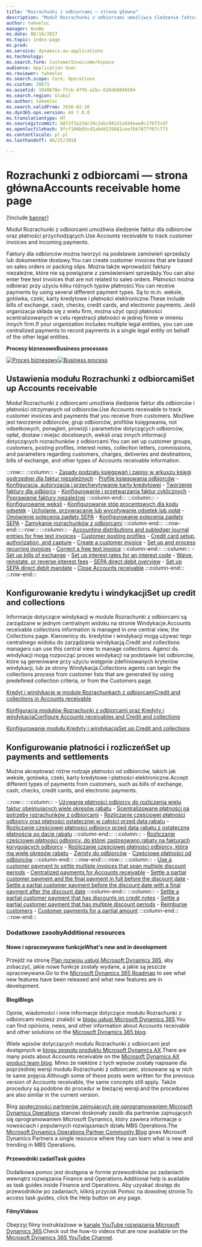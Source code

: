 ```yaml
---
title: "Rozrachunki z odbiorcami — strona główna"
description: "Moduł Rozrachunki z odbiorcami umożliwia śledzenie faktur dla odbiorców oraz płatności przychodzących."
author: twheeloc
manager: AnnBe
ms.date: 08/18/2017
ms.topic: index-page
ms.prod: 
ms.service: dynamics-ax-applications
ms.technology: 
ms.search.form: CustomerInvoiceWorkspace
audience: Application User
ms.reviewer: twheeloc
ms.search.scope: Core, Operations
ms.custom: 20671
ms.assetid: 1040678e-ffcb-47fb-a1bc-626db8046504
ms.search.region: Global
ms.author: twheeloc
ms.search.validFrom: 2016-02-28
ms.dyn365.ops.version: AX 7.0.0
ms.translationtype: HT
ms.sourcegitcommit: b8f2f3a33dc19c2ebc941d1a504eae0c276f3cdf
ms.openlocfilehash: 9fcf106b03cd1abdd135681ceefbb7877f07c773
ms.contentlocale: pl-pl
ms.lasthandoff: 06/25/2018

---
```


# <a name="accounts-receivable-home-page"></a><span data-ttu-id="946ca-103">Rozrachunki z odbiorcami — strona główna</span><span class="sxs-lookup"><span data-stu-id="946ca-103">Accounts receivable home page</span></span>

[!include [banner](../includes/banner.md)]

<span data-ttu-id="946ca-104">Moduł Rozrachunki z odbiorcami umożliwia śledzenie faktur dla odbiorców oraz płatności przychodzących.</span><span class="sxs-lookup"><span data-stu-id="946ca-104">Use Accounts receivable to track customer invoices and incoming payments.</span></span> 

<span data-ttu-id="946ca-105">Faktury dla odbiorców można tworzyć na podstawie zamówień sprzedaży lub dokumentów dostawy.</span><span class="sxs-lookup"><span data-stu-id="946ca-105">You can create customer invoices that are based on sales orders or packing slips.</span></span> <span data-ttu-id="946ca-106">Można także wprowadzić faktury niezależne, które nie są powiązane z zamówieniami sprzedaży.</span><span class="sxs-lookup"><span data-stu-id="946ca-106">You can also enter free text invoices that are not related to sales orders.</span></span> <span data-ttu-id="946ca-107">Płatności można odbierać przy użyciu kilku różnych typów płatności.</span><span class="sxs-lookup"><span data-stu-id="946ca-107">You can receive payments by using several different payment types.</span></span> <span data-ttu-id="946ca-108">Są to m.in. weksle, gotówka, czeki, karty kredytowe i płatności elektroniczne.</span><span class="sxs-lookup"><span data-stu-id="946ca-108">These include bills of exchange, cash, checks, credit cards, and electronic payments.</span></span> <span data-ttu-id="946ca-109">Jeśli organizacja składa się z wielu firm, można użyć opcji płatności scentralizowanych w celu rejestracji płatności w jednej firmie w imieniu innych firm.</span><span class="sxs-lookup"><span data-stu-id="946ca-109">If your organization includes multiple legal entities, you can use centralized payments to record payments in a single legal entity on behalf of the other legal entities.</span></span>


<span data-ttu-id="946ca-110">**Procesy biznesowe**</span><span class="sxs-lookup"><span data-stu-id="946ca-110">**Business processes**</span></span>

<span data-ttu-id="946ca-111">[![Proces biznesowy](./media/AR-process.PNG)](./media/AR-process.PNG)</span><span class="sxs-lookup"><span data-stu-id="946ca-111">[![Business process](./media/AR-process.PNG)](./media/AR-process.PNG)</span></span>

## <a name="set-up-accounts-receivable"></a><span data-ttu-id="946ca-112">Ustawienia modułu Rozrachunki z odbiorcami</span><span class="sxs-lookup"><span data-stu-id="946ca-112">Set up Accounts receivable</span></span>

<span data-ttu-id="946ca-113">Moduł Rozrachunki z odbiorcami umożliwia śledzenie faktur dla odbiorców i płatności otrzymanych od odbiorców.</span><span class="sxs-lookup"><span data-stu-id="946ca-113">Use Accounts receivable to track customer invoices and payments that you receive from customers.</span></span> <span data-ttu-id="946ca-114">Możliwe jest tworzenie odbiorców, grup odbiorców, profilów księgowania, not odsetkowych, ponagleń, prowizji i parametrów dotyczących odbiorców, opłat, dostaw i miejsc docelowych, weksli oraz innych informacji dotyczących rozrachunków z odbiorcami.</span><span class="sxs-lookup"><span data-stu-id="946ca-114">You can set up customer groups, customers, posting profiles, interest notes, collection letters, commissions, and parameters regarding customers, charges, deliveries and destinations, bills of exchange, and other types of Accounts receivable information.</span></span> 

<span data-ttu-id="946ca-115">:::row::: :::column::: - [Zasady podziału księgowań i zapisy w arkuszu księgi podrzędnej dla faktur niezależnych](accounting-distributions-subledger-journal-entries-free-text-invoices.md)
        - [Profile księgowania odbiorców](customer-posting-profiles.md)
        - [Konfiguracja, autoryzacja i przechwytywanie karty kredytowej](credit-card-authorizations.md)
        - [Tworzenie faktury dla odbiorcy](configure-customer-invoices.md)
        - [Konfigurowanie i przetwarzania faktur cyklicznych](set-up-process-recurring-invoices.md)
        - [Poprawianie faktury niezależnej](correct-free-text-invoice.md) :::column-end::: :::column::: - [Konfigurowanie weksli](set-up-bills-exchange.md)
        - [Konfigurowanie stóp procentowych dla kodu odsetek](set-up-interest-rates-interest-code.md)
        - [Uchylanie, przywracanie lub wycofywanie odsetek lub opłat](waive-reinstate-reverse-interest-fees.md)
        - [Omówienie polecenia zapłaty SEPA](sepa-direct-debit-overview.md)
        - [Konfigurowanie polecenia zapłaty SEPA](sepa-direct-debit-mandate.md)
        - [Zamykanie rozrachunków z odbiorcami](close-accounts-receivable.md) :::column-end::: :::row-end:::</span><span class="sxs-lookup"><span data-stu-id="946ca-115">:::row::: :::column::: - [Accounting distributions and subledger journal entries for free text invoices](accounting-distributions-subledger-journal-entries-free-text-invoices.md)
        - [Customer posting profiles](customer-posting-profiles.md)
        - [Credit card setup, authorization, and capture](credit-card-authorizations.md)
        - [Create a customer invoice](configure-customer-invoices.md)
        - [Set up and process recurring invoices](set-up-process-recurring-invoices.md)
        - [Correct a free text invoice](correct-free-text-invoice.md) :::column-end::: :::column::: - [Set up bills of exchange](set-up-bills-exchange.md)
        - [Set up interest rates for an interest code](set-up-interest-rates-interest-code.md)
        - [Waive, reinstate, or reverse interest fees](waive-reinstate-reverse-interest-fees.md)
        - [SEPA direct debit overview](sepa-direct-debit-overview.md)
        - [Set up SEPA direct debit mandate](sepa-direct-debit-mandate.md)
        - [Close Accounts receivable](close-accounts-receivable.md) :::column-end::: :::row-end:::</span></span>


## <a name="set-up-credit-and-collections"></a><span data-ttu-id="946ca-116">Konfigurowanie kredytu i windykacji</span><span class="sxs-lookup"><span data-stu-id="946ca-116">Set up credit and collections</span></span>

<span data-ttu-id="946ca-117">Informacje dotyczące windykacji w module Rozrachunki z odbiorcami są zarządzane w jednym centralnym widoku na stronie Windykacje.</span><span class="sxs-lookup"><span data-stu-id="946ca-117">Accounts receivable collections information is managed in one central view, the Collections page.</span></span> <span data-ttu-id="946ca-118">Kierownicy ds. kredytów i windykacji mogą używać tego centralnego widoku do zarządzania windykacją.</span><span class="sxs-lookup"><span data-stu-id="946ca-118">Credit and collections managers can use this central view to manage collections.</span></span> <span data-ttu-id="946ca-119">Agenci ds. windykacji mogą rozpocząć proces windykacji na podstawie list odbiorców, które są generowane przy użyciu wstępnie zdefiniowanych kryteriów windykacji, lub ze strony Windykacja.</span><span class="sxs-lookup"><span data-stu-id="946ca-119">Collections agents can begin the collections process from customer lists that are generated by using predefined collection criteria, or from the Customers page.</span></span>

[<span data-ttu-id="946ca-120">Kredyt i windykacje w module Rozrachunkach z odbiorcami</span><span class="sxs-lookup"><span data-stu-id="946ca-120">Credit and collections in Accounts receivable</span></span>](collections-credit-accounts-receivable.md)

[<span data-ttu-id="946ca-121">Konfiguracja modułów Rozrachunki z odbiorcami oraz Kredyty i windykacja</span><span class="sxs-lookup"><span data-stu-id="946ca-121">Configure Accounts receivables and Credit and collections</span></span>](accounts-receivables-set-up-overview.md)

[<span data-ttu-id="946ca-122">Konfigurowanie modułu Kredyty i windykacja</span><span class="sxs-lookup"><span data-stu-id="946ca-122">Set up Credit and collections</span></span>](set-up-collections.md)

## <a name="set-up-payments-and-settlements"></a><span data-ttu-id="946ca-123">Konfigurowanie płatności i rozliczeń</span><span class="sxs-lookup"><span data-stu-id="946ca-123">Set up payments and settlements</span></span>

<span data-ttu-id="946ca-124">Można akceptować różne rodzaje płatności od odbiorców, takich jak weksle, gotówka, czeki, karty kredytowe i płatności elektroniczne.</span><span class="sxs-lookup"><span data-stu-id="946ca-124">Accept different types of payments from customers, such as bills of exchange, cash, checks, credit cards, and electronic payments.</span></span> 

<span data-ttu-id="946ca-125">:::row::: :::column::: - [Używanie płatności odbiorcy do rozliczenia wielu faktur obejmujących wiele okresów rabatu](customer-payment-settle-multiple-invoices-multiple-discount-periods.md)
        - [Scentralizowane płatności na potrzeby rozrachunków z odbiorcami](centralized-payments-accounts-receivable.md)
        - [Rozliczanie częściowej płatności odbiorcy oraz płatności ostatecznej w całości przed datą rabatu](../accounts-payable/settle-partial-customer-payment-or-final-payment-before-discount.md)
        - [Rozliczanie częściowej płatności odbiorcy przed datą rabatu z ostateczną płatnością po dacie rabatu](settle-partial-customer-payment-before-discount-or-final-payment-after.md) :::column-end::: :::column::: - [Rozliczanie częściowej płatności odbiorcy, do której zastosowano rabaty na fakturach korygujących odbiorcy](settle-partial-customer-payment-discounts-credit-notes.md)
        - [Rozliczanie częściowej płatności odbiorcy, która ma wiele okresów rabatu](settle-partial-customer-payment-multiple-discount-periods.md)
        - [Zwroty do odbiorców](reimburse-customers.md)
        - [Częściowe płatności od odbiorców](customer-payments-partial-amount.md) :::column-end::: :::row-end:::</span><span class="sxs-lookup"><span data-stu-id="946ca-125">:::row::: :::column::: - [Use a customer payment to settle multiple invoices that span multiple discount periods](customer-payment-settle-multiple-invoices-multiple-discount-periods.md)
        - [Centralized payments for Accounts receivable](centralized-payments-accounts-receivable.md)
        - [Settle a partial customer payment and the final payment in full before the discount date](../accounts-payable/settle-partial-customer-payment-or-final-payment-before-discount.md)
        - [Settle a partial customer payment before the discount date with a final payment after the discount date](settle-partial-customer-payment-before-discount-or-final-payment-after.md) :::column-end::: :::column::: - [Settle a partial customer payment that has discounts on credit notes](settle-partial-customer-payment-discounts-credit-notes.md)
        - [Settle a partial customer payment that has multiple discount periods](settle-partial-customer-payment-multiple-discount-periods.md)
        - [Reimburse customers](reimburse-customers.md)
        - [Customer payments for a partial amount](customer-payments-partial-amount.md) :::column-end::: :::row-end:::</span></span>


### <a name="additional-resources"></a><span data-ttu-id="946ca-126">Dodatkowe zasoby</span><span class="sxs-lookup"><span data-stu-id="946ca-126">Additional resources</span></span>

#### <a name="whats-new-and-in-development"></a><span data-ttu-id="946ca-127">Nowe i opracowywane funkcje</span><span class="sxs-lookup"><span data-stu-id="946ca-127">What's new and in development</span></span>

<span data-ttu-id="946ca-128">Przejdź na stronę [Plan rozwoju usługi Microsoft Dynamics 365](https://roadmap.dynamics.com/), aby zobaczyć, jakie nowe funkcje zostały wydane, a jakie są jeszcze opracowywane.</span><span class="sxs-lookup"><span data-stu-id="946ca-128">Go to the [Microsoft Dynamics 365 Roadmap](https://roadmap.dynamics.com/) to see what new features have been released and what new features are in development.</span></span> 

#### <a name="blogs"></a><span data-ttu-id="946ca-129">Blogi</span><span class="sxs-lookup"><span data-stu-id="946ca-129">Blogs</span></span>

<span data-ttu-id="946ca-130">Opinie, wiadomości i inne informacje dotyczące modułu Rozrachunki z odbiorcami możesz znaleźć w [blogu usługi Microsoft Dynamics 365](https://community.dynamics.com/b/msftdynamicsblog?c=Enterprise).</span><span class="sxs-lookup"><span data-stu-id="946ca-130">You can find opinions, news, and other information about Accounts receivable and other solutions on the [Microsoft Dynamics 365 blog](https://community.dynamics.com/b/msftdynamicsblog?c=Enterprise).</span></span>

<span data-ttu-id="946ca-131">Wiele wpisów dotyczących modułu Rozrachunki z odbiorcami jest dostępnych w [blogu zespołu produktu Microsoft Dynamics AX](https://blogs.msdn.microsoft.com/dax/).</span><span class="sxs-lookup"><span data-stu-id="946ca-131">There are many posts about Accounts receivable on the [Microsoft Dynamics AX product team blog](https://blogs.msdn.microsoft.com/dax/).</span></span> <span data-ttu-id="946ca-132">Mimo że niektóre z tych wpisów zostały napisane dla poprzedniej wersji modułu Rozrachunki z odbiorcami, stosowane są w nich te same pojęcia.</span><span class="sxs-lookup"><span data-stu-id="946ca-132">Although some of these posts were written for the previous version of Accounts receivable, the same concepts still apply.</span></span> <span data-ttu-id="946ca-133">Także procedury są podobne do procedur w bieżącej wersji.</span><span class="sxs-lookup"><span data-stu-id="946ca-133">and the procedures are also similar in the current version.</span></span>

<span data-ttu-id="946ca-134">Blog [społeczności partnerów zajmujących się oprogramowaniem Microsoft Dynamics Operations](https://community.dynamics.com/partner/b/operationspartnercommunityblog) stanowi doskonały zasób dla partnerów zajmujących się oprogramowaniem Microsoft Dynamics, który zawiera informacje o nowościach i popularnych rozwiązaniach działu MBS Operations.</span><span class="sxs-lookup"><span data-stu-id="946ca-134">The [Microsoft Dynamics Operations Partner Community Blog](https://community.dynamics.com/partner/b/operationspartnercommunityblog) gives Microsoft Dynamics Partners a single resource where they can learn what is new and trending in MBS Operations.</span></span>

#### <a name="task-guides"></a><span data-ttu-id="946ca-135">Przewodniki zadań</span><span class="sxs-lookup"><span data-stu-id="946ca-135">Task guides</span></span>
<span data-ttu-id="946ca-136">Dodatkowa pomoc jest dostępna w formie przewodników po zadaniach wewnątrz rozwiązania Finance and Operations.</span><span class="sxs-lookup"><span data-stu-id="946ca-136">Additional help is available as task guides inside Finance and Operations.</span></span> <span data-ttu-id="946ca-137">Aby uzyskać dostęp do przewodników po zadaniach, kliknij przycisk Pomoc na dowolnej stronie.</span><span class="sxs-lookup"><span data-stu-id="946ca-137">To access task guides, click the Help button on any page.</span></span>

#### <a name="videos"></a><span data-ttu-id="946ca-138">Filmy</span><span class="sxs-lookup"><span data-stu-id="946ca-138">Videos</span></span>

<span data-ttu-id="946ca-139">Obejrzyj filmy instruktażowe w [kanale YouTube rozwiązania Microsoft Dynamics 365](https://www.youtube.com/channel/UCJGCg4rB3QSs8y_1FquelBQ).</span><span class="sxs-lookup"><span data-stu-id="946ca-139">Check out the how-to videos that are now available on the [Microsoft Dynamics 365 YouTube Channel](https://www.youtube.com/channel/UCJGCg4rB3QSs8y_1FquelBQ).</span></span>








